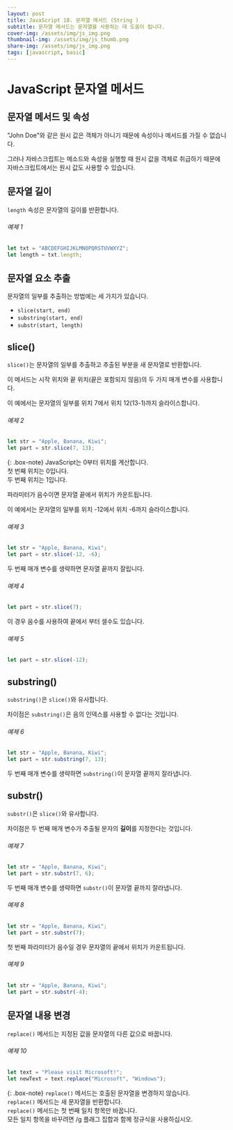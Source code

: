 ```yaml
---
layout: post
title: JavaScript 18. 문자열 메서드 (String )
subtitle: 문자열 메서드는 문자열을 사용하는 데 도움이 됩니다.
cover-img: /assets/img/js_img.png
thumbnail-img: /assets/img/js_thumb.png
share-img: /assets/img/js_img.png
tags: [javascript, basic]
---
```


# JavaScript 문자열 메서드

## 문자열 메서드 및 속성

"John Doe"와 같은 원시 값은 객체가 아니기 때문에 속성이나 메서드를 가질 수 없습니다.

그러나 자바스크립트는 메소드와 속성을 실행할 때 원시 값을 객체로 취급하기 때문에 자바스크립트에서는 원시 값도 사용할 수 있습니다.

## 문자열 길이

```length``` 속성은 문자열의 길이를 반환합니다.

###### 예제 1

```javascript
let txt = "ABCDEFGHIJKLMNOPQRSTUVWXYZ";
let length = txt.length;
```

## 문자열 요소 추출

문자열의 일부를 추출하는 방법에는 세 가지가 있습니다.

+ ```slice(start, end)```
+ ```substring(start, end)```
+ ```substr(start, length)```

## slice()

```slice()```는 문자열의 일부를 추출하고 추출된 부분을 새 문자열로 반환합니다.

이 메서드는 시작 위치와 끝 위치(끝은 포함되지 않음)의 두 가지 매개 변수를 사용합니다.

이 예에서는 문자열의 일부를 위치 7에서 위치 12(13-1)까지 슬라이스합니다.

###### 예제 2

```javascript
let str = "Apple, Banana, Kiwi";
let part = str.slice(7, 13);
```

{: .box-note}
JavaScript는 0부터 위치를 계산합니다.<br>첫 번째 위치는 0입니다.<br>두 번째 위치는 1입니다.

파라미터가 음수이면 문자열 끝에서 위치가 카운트됩니다.

이 예에서는 문자열의 일부를 위치 -12에서 위치 -6까지 슬라이스합니다.

###### 예제 3

```javascript
let str = "Apple, Banana, Kiwi";
let part = str.slice(-12, -6);
```

두 번째 매개 변수를 생략하면 문자열 끝까지 잘립니다.

###### 예제 4

```javascript
let part = str.slice(7);
```

이 경우 음수를 사용하여 끝에서 부터 셀수도 있습니다.

###### 예제 5

```javascript
let part = str.slice(-12);
```

## substring()

```substring()```은 ```slice()```와 유사합니다.

차이점은 ```substring()```은 음의 인덱스를 사용할 수 없다는 것입니다.

###### 예제 6

```javascript
let str = "Apple, Banana, Kiwi";
let part = str.substring(7, 13);
```

두 번째 매개 변수를 생략하면 ```substring()```이 문자열 끝까지 잘라냅니다.

## substr()

```substr()```은 ```slice()```와 유사합니다.

차이점은 두 번째 매개 변수가 추출될 문자의 **길이**를 지정한다는 것입니다.

###### 예제 7

```javascript
let str = "Apple, Banana, Kiwi";
let part = str.substr(7, 6);
```

두 번째 매개 변수를 생략하면 ```substr()```이 문자열 끝까지 잘라냅니다.

###### 예제 8

```javascript
let str = "Apple, Banana, Kiwi";
let part = str.substr(7);
```

첫 번째 파라미터가 음수일 경우 문자열의 끝에서 위치가 카운트됩니다.

###### 예제 9

```javascript
let str = "Apple, Banana, Kiwi";
let part = str.substr(-4);
```

## 문자열 내용 변경

```replace()``` 메서드는 지정된 값을 문자열의 다른 값으로 바꿉니다.

###### 예제 10

```javascript
let text = "Please visit Microsoft!";
let newText = text.replace("Microsoft", "Windows");
```

{: .box-note}
```replace()``` 메서드는 호출된 문자열을 변경하지 않습니다.<br>```replace()``` 메서드는 새 문자열을 반환합니다.<br>```replace()``` 메서드는 첫 번째 일치 항목만 바꿉니다.<br>모든 일치 항목을 바꾸려면 /g 플래그 집합과 함께 정규식을 사용하십시오.
